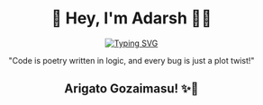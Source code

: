 <div align="center">
<h1>👋 Hey, I'm Adarsh 👨‍💻</h1>
</div>

<div align="center">
<a href="https://git.io/typing-svg"><img src="https://readme-typing-svg.herokuapp.com?font=Righteous&size=32&duration=4000&pause=1500&color=3B82F6&center=true&vCenter=true&width=850&lines=Frontend+Developer;Enthusiast+in+AI+Tools;Graphic+Designer" alt="Typing SVG" /></a>
</div>

<p align="center">"Code is poetry written in logic, and every bug is just a plot twist!"</p>

<div align="center">
<h2>Arigato Gozaimasu! ✨🤍</h2>
</div>

